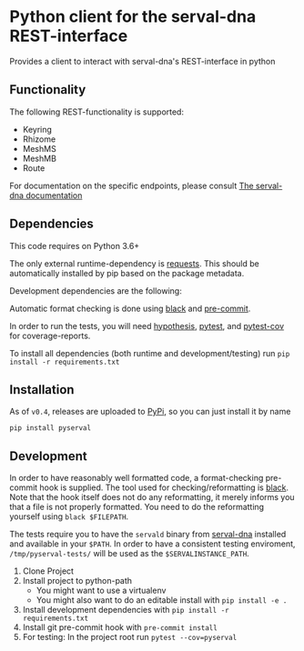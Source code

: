 # Python client for the serval-dna REST-interface

Provides a client to interact with serval-dna's REST-interface in python

## Functionality

The following REST-functionality is supported:

- Keyring
- Rhizome
- MeshMS
- MeshMB
- Route

For documentation on the specific endpoints, please consult [The serval-dna documentation](https://github.com/servalproject/serval-dna/blob/development/doc/REST-API.md)

## Dependencies

This code requires on Python 3.6+

The only external runtime-dependency is [requests](https://github.com/requests/requests). This should be automatically installed by pip based on the package metadata.

Development dependencies are the following:

Automatic format checking is done using [black](https://github.com/ambv/black) and [pre-commit](https://github.com/pre-commit/pre-commit).

In order to run the tests, you will need [hypothesis](https://github.com/HypothesisWorks/hypothesis-python), [pytest](https://github.com/pytest-dev/pytest), and [pytest-cov](https://github.com/pytest-dev/pytest-cov) for coverage-reports.

To install all dependencies (both runtime and development/testing) run `pip install -r requirements.txt`

## Installation

As of `v0.4`, releases are uploaded to [PyPi](https://pypi.org/project/pyserval/), so you can just install it by name

`pip install pyserval`

## Development

In order to have reasonably well formatted code, a format-checking pre-commit hook is supplied. The tool used for checking/reformatting is [black](https://github.com/ambv/black). Note that the hook itself does not do any reformatting, it merely informs you that a file is not properly formatted. You need to do the reformatting yourself using `black $FILEPATH`.

The tests require you to have the `servald` binary from [serval-dna](https://github.com/servalproject/serval-dna) installed and available in your `$PATH`. In order to have a consistent testing enviroment, `/tmp/pyserval-tests/` will be used as the `$SERVALINSTANCE_PATH`.

1. Clone Project
2. Install project to python-path
    - You might want to use a virtualenv
    - You might also want to do an editable install with `pip install -e .`
3. Install development dependencies with `pip install -r requirements.txt`
4. Install git pre-commit hook with `pre-commit install`
5. For testing: In the project root run `pytest --cov=pyserval`

